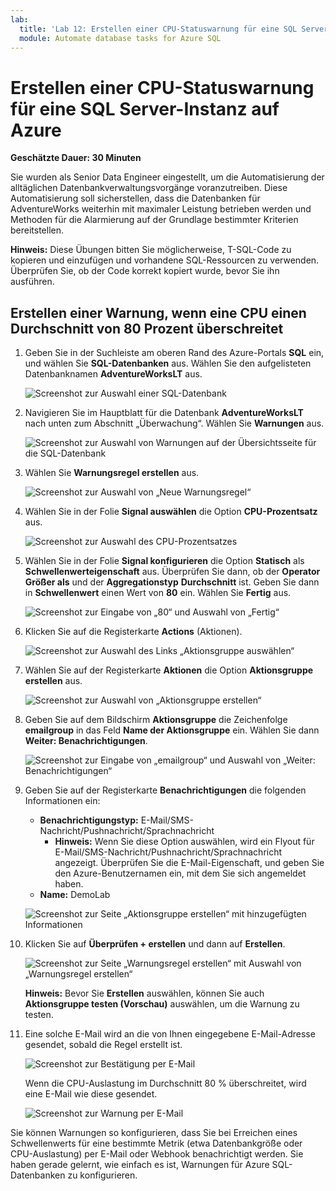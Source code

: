 ```yaml
---
lab:
  title: 'Lab 12: Erstellen einer CPU-Statuswarnung für eine SQL Server-Instanz'
  module: Automate database tasks for Azure SQL
---
```


# Erstellen einer CPU-Statuswarnung für eine SQL Server-Instanz auf Azure

**Geschätzte Dauer: 30 Minuten**

Sie wurden als Senior Data Engineer eingestellt, um die Automatisierung der alltäglichen Datenbankverwaltungsvorgänge voranzutreiben. Diese Automatisierung soll sicherstellen, dass die Datenbanken für AdventureWorks weiterhin mit maximaler Leistung betrieben werden und Methoden für die Alarmierung auf der Grundlage bestimmter Kriterien bereitstellen.

**Hinweis:** Diese Übungen bitten Sie möglicherweise, T-SQL-Code zu kopieren und einzufügen und vorhandene SQL-Ressourcen zu verwenden. Überprüfen Sie, ob der Code korrekt kopiert wurde, bevor Sie ihn ausführen.

## Erstellen einer Warnung, wenn eine CPU einen Durchschnitt von 80 Prozent überschreitet

1. Geben Sie in der Suchleiste am oberen Rand des Azure-Portals **SQL** ein, und wählen Sie **SQL-Datenbanken** aus. Wählen Sie den aufgelisteten Datenbanknamen **AdventureWorksLT** aus.

    ![Screenshot zur Auswahl einer SQL-Datenbank](../images/dp-300-module-12-lab-01.png)

1. Navigieren Sie im Hauptblatt für die Datenbank **AdventureWorksLT** nach unten zum Abschnitt „Überwachung“. Wählen Sie **Warnungen** aus.

    ![Screenshot zur Auswahl von Warnungen auf der Übersichtsseite für die SQL-Datenbank](../images/dp-300-module-12-lab-02.png)

1. Wählen Sie **Warnungsregel erstellen** aus.

    ![Screenshot zur Auswahl von „Neue Warnungsregel“](../images/dp-300-module-12-lab-03.png)

1. Wählen Sie in der Folie **Signal auswählen** die Option **CPU-Prozentsatz** aus.

    ![Screenshot zur Auswahl des CPU-Prozentsatzes](../images/dp-300-module-12-lab-04.png)

1. Wählen Sie in der Folie **Signal konfigurieren** die Option **Statisch** als **Schwellenwerteigenschaft** aus. Überprüfen Sie dann, ob der **Operator** **Größer als** und der **Aggregationstyp** **Durchschnitt** ist. Geben Sie dann in **Schwellenwert** einen Wert von **80** ein. Wählen Sie **Fertig** aus.

    ![Screenshot zur Eingabe von „80“ und Auswahl von „Fertig“](../images/dp-300-module-12-lab-05.png)

1. Klicken Sie auf die Registerkarte **Actions** (Aktionen).

    ![Screenshot zur Auswahl des Links „Aktionsgruppe auswählen“](../images/dp-300-module-12-lab-06.png)

1. Wählen Sie auf der Registerkarte **Aktionen** die Option **Aktionsgruppe erstellen** aus.

    ![Screenshot zur Auswahl von „Aktionsgruppe erstellen“](../images/dp-300-module-12-lab-07.png)

1. Geben Sie auf dem Bildschirm **Aktionsgruppe** die Zeichenfolge **emailgroup** in das Feld **Name der Aktionsgruppe** ein. Wählen Sie dann **Weiter: Benachrichtigungen**.

    ![Screenshot zur Eingabe von „emailgroup“ und Auswahl von „Weiter: Benachrichtigungen“](../images/dp-300-module-12-lab-08.png)

1. Geben Sie auf der Registerkarte **Benachrichtigungen** die folgenden Informationen ein:

    - **Benachrichtigungstyp:** E-Mail/SMS-Nachricht/Pushnachricht/Sprachnachricht
        - **Hinweis:** Wenn Sie diese Option auswählen, wird ein Flyout für E-Mail/SMS-Nachricht/Pushnachricht/Sprachnachricht angezeigt. Überprüfen Sie die E-Mail-Eigenschaft, und geben Sie den Azure-Benutzernamen ein, mit dem Sie sich angemeldet haben.
    - **Name:** DemoLab

    ![Screenshot zur Seite „Aktionsgruppe erstellen“ mit hinzugefügten Informationen](../images/dp-300-module-12-lab-09.png)

1. Klicken Sie auf **Überprüfen + erstellen** und dann auf **Erstellen**.

    ![Screenshot zur Seite „Warnungsregel erstellen“ mit Auswahl von „Warnungsregel erstellen“](../images/dp-300-module-12-lab-10.png)

    **Hinweis:** Bevor Sie **Erstellen** auswählen, können Sie auch **Aktionsgruppe testen (Vorschau)** auswählen, um die Warnung zu testen.

1. Eine solche E-Mail wird an die von Ihnen eingegebene E-Mail-Adresse gesendet, sobald die Regel erstellt ist.

    ![Screenshot zur Bestätigung per E-Mail](../images/dp-300-module-12-lab-11.png)

    Wenn die CPU-Auslastung im Durchschnitt 80 % überschreitet, wird eine E-Mail wie diese gesendet.

    ![Screenshot zur Warnung per E-Mail](../images/dp-300-module-12-lab-12.png)

Sie können Warnungen so konfigurieren, dass Sie bei Erreichen eines Schwellenwerts für eine bestimmte Metrik (etwa Datenbankgröße oder CPU-Auslastung) per E-Mail oder Webhook benachrichtigt werden. Sie haben gerade gelernt, wie einfach es ist, Warnungen für Azure SQL-Datenbanken zu konfigurieren.
